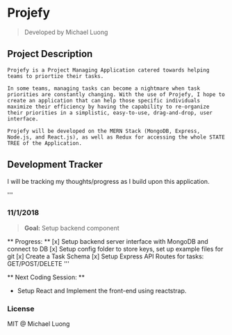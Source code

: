 # Projefy
> Developed by Michael Luong

## Project Description
```
Projefy is a Project Managing Application catered towards helping teams to priortize their tasks.

In some teams, managing tasks can become a nightmare when task priorities are constantly changing. With the use of Projefy, I hope to create an application that can help those specific individuals maximize their efficiency by having the capability to re-organize their priorities in a simplistic, easy-to-use, drag-and-drop, user interface.

Projefy will be developed on the MERN Stack (MongoDB, Express, Node.js, and React.js), as well as Redux for accessing the whole STATE TREE of the Application.
```
## Development Tracker
I will be tracking my thoughts/progress as I build upon this application. 

'''
### 11/1/2018
> **Goal:** Setup backend component

** Progress: **
[x] Setup backend server interface with MongoDB and connect to DB
[x] Setup config folder to store keys, set up example files for git
[x] Create a Task Schema
[x] Setup Express API Routes for tasks: GET/POST/DELETE
'''

** Next Coding Session: **
- Setup React and Implement the front-end using reactstrap.

### License
MIT @ Michael Luong
